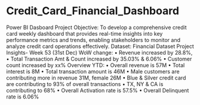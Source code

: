 # Credit_Card_Financial_Dashboard
Power BI Dasboard
Project Objective: To develop a comprehensive credit card weekly dashboard that provides real-time insights into key performance metrics and trends, enabling stakeholders to monitor and analyze credit card operations effectively.
Dataset: Financial Dataset
Project Insights- Week 53 (31st Dec)
WoW change:
• Revenue increased by 28.8%,
• Total Transaction Amt & Count increased by 35.03% & 6.06%
• Customer count increased by xx%
Overview YTD:
• Overall revenue is 57M
• Total interest is 8M
• Total transaction amount is 46M
• Male customers are contributing more in revenue 31M, female 26M
• Blue & Silver credit card are contributing to 93% of overall transactions
• TX, NY & CA is contributing to 68%
• Overall Activation rate is 57.5%
• Overall Delinquent rate is 6.06%
